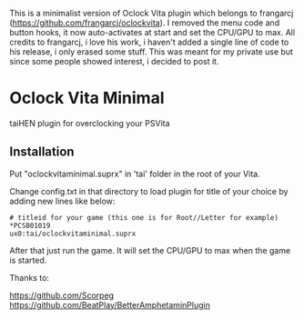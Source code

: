 This is a minimalist version of Oclock Vita plugin which belongs to frangarcj (https://github.com/frangarcj/oclockvita). I removed the menu code
and button hooks, it now auto-activates at start and set the CPU/GPU to max. All credits to frangarcj, i love his work, i haven't added a single
line of code to his release, i only erased some stuff. This was meant for my private use but since some people showed interest, i decided to post
it.

# Oclock Vita Minimal
taiHEN plugin for overclocking your PSVita

Installation
--------------------------------------------------------------------------------

Put "oclockvitaminimal.suprx" in 'tai' folder in the root of your Vita.

Change config.txt in that directory to load plugin for title of your choice by adding new lines like below:

```text
# titleid for your game (this one is for Root//Letter for example)
*PCSB01019
ux0:tai/oclockvitaminimal.suprx
```

After that just run the game. It will set the CPU/GPU to max when the game is started.

Thanks to: 

https://github.com/Scorpeg
https://github.com/BeatPlay/BetterAmphetaminPlugin
